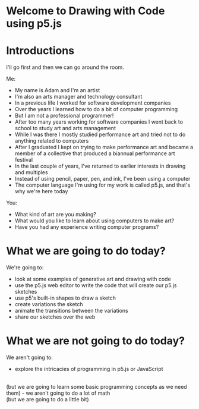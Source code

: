 # Welcome to Drawing with Code using p5.js

# Introductions

I'll go first and then we can go around the room.

Me:

- My name is Adam and I'm an artist
- I'm also an arts manager and technology consultant
- In a previous life I worked for software development companies
- Over the years I learned how to do a bit of computer programming
- But I am not a professional programmer!
- After too many years working for software companies I went back to school to study art and arts management
- While I was there I mostly studied performance art and tried not to do anything related to computers
- After I graduated I kept on trying to make performance art and
became a member of a collective that produced a biannual performance art festival
- In the last couple of years, I've returned to earlier interests in drawing
and multiples
- Instead of using pencil, paper, pen, and ink, I've been using a computer
- The computer language I'm using for my work is called p5.js, and that's why we're here today  

You:
- What kind of art are you making?
- What would you like to learn about using computers to make art?
- Have you had any experience writing computer programs?

# What we are going to do today?

We're going to:

- look at some examples of generative art and drawing with code
- use the p5.js web editor to write the code that will create our p5.js sketches
- use p5's built-in shapes to draw a sketch
- create variations the sketch
- animate the transitions between the variations
- share our sketches over the web

# What we are not going to do today?

We aren't going to:

- explore the intricacies of programming in p5.js or JavaScript
<br>
(but we are going to learn some basic programming concepts as we need them)
- we aren't going to do a lot of math
<br>
(but we are going to do a little bit)
